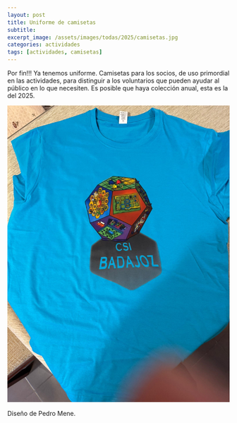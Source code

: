 ```yaml
---
layout: post
title: Uniforme de camisetas
subtitle: 
excerpt_image: /assets/images/todas/2025/camisetas.jpg
categories: actividades
tags: [actividades, camisetas]
---
```


Por fin!!! Ya tenemos uniforme. Camisetas para los socios, de uso primordial en las actividades, para distinguir a los voluntarios que pueden ayudar al público en lo que necesiten. Es posible que haya colección anual, esta es la del 2025.

![camisetas](/assets/images/todas/2025/camisetas.jpg)

Diseño de Pedro Mene.